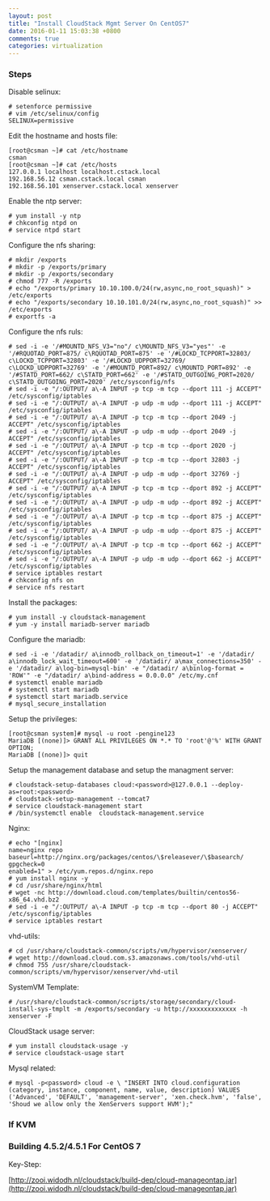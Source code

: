 ```yaml
---
layout: post
title: "Install CloudStack Mgmt Server On CentOS7"
date: 2016-01-11 15:03:38 +0800
comments: true
categories: virtualization
---
```

### Steps
Disable selinux:    

```
# setenforce permissive
# vim /etc/selinux/config 
SELINUX=permissive
```

Edit the hostname and hosts file:    

```
[root@csman ~]# cat /etc/hostname 
csman
[root@csman ~]# cat /etc/hosts
127.0.0.1 localhost localhost.cstack.local
192.168.56.12 csman.cstack.local csman
192.168.56.101 xenserver.cstack.local xenserver
```

Enable the ntp server:    

```
# yum install -y ntp
# chkconfig ntpd on
# service ntpd start
```
Configure the nfs sharing:    

```
# mkdir /exports
# mkdir -p /exports/primary
# mkdir -p /exports/secondary
# chmod 777 -R /exports
# echo "/exports/primary 10.10.100.0/24(rw,async,no_root_squash)" > /etc/exports
# echo "/exports/secondary 10.10.101.0/24(rw,async,no_root_squash)" >> /etc/exports
# exportfs -a
```

Configure the nfs ruls:    

```
# sed -i -e '/#MOUNTD_NFS_V3="no"/ c\MOUNTD_NFS_V3="yes"' -e '/#RQUOTAD_PORT=875/ c\RQUOTAD_PORT=875' -e '/#LOCKD_TCPPORT=32803/ c\LOCKD_TCPPORT=32803' -e '/#LOCKD_UDPPORT=32769/ c\LOCKD_UDPPORT=32769' -e '/#MOUNTD_PORT=892/ c\MOUNTD_PORT=892' -e '/#STATD_PORT=662/ c\STATD_PORT=662' -e '/#STATD_OUTGOING_PORT=2020/ c\STATD_OUTGOING_PORT=2020' /etc/sysconfig/nfs
# sed -i -e "/:OUTPUT/ a\-A INPUT -p tcp -m tcp --dport 111 -j ACCEPT" /etc/sysconfig/iptables
# sed -i -e "/:OUTPUT/ a\-A INPUT -p udp -m udp --dport 111 -j ACCEPT" /etc/sysconfig/iptables
# sed -i -e "/:OUTPUT/ a\-A INPUT -p tcp -m tcp --dport 2049 -j ACCEPT" /etc/sysconfig/iptables
# sed -i -e "/:OUTPUT/ a\-A INPUT -p udp -m udp --dport 2049 -j ACCEPT" /etc/sysconfig/iptables
# sed -i -e "/:OUTPUT/ a\-A INPUT -p tcp -m tcp --dport 2020 -j ACCEPT" /etc/sysconfig/iptables
# sed -i -e "/:OUTPUT/ a\-A INPUT -p tcp -m tcp --dport 32803 -j ACCEPT" /etc/sysconfig/iptables
# sed -i -e "/:OUTPUT/ a\-A INPUT -p udp -m udp --dport 32769 -j ACCEPT" /etc/sysconfig/iptables
# sed -i -e "/:OUTPUT/ a\-A INPUT -p tcp -m tcp --dport 892 -j ACCEPT" /etc/sysconfig/iptables
# sed -i -e "/:OUTPUT/ a\-A INPUT -p udp -m udp --dport 892 -j ACCEPT" /etc/sysconfig/iptables
# sed -i -e "/:OUTPUT/ a\-A INPUT -p tcp -m tcp --dport 875 -j ACCEPT" /etc/sysconfig/iptables
# sed -i -e "/:OUTPUT/ a\-A INPUT -p udp -m udp --dport 875 -j ACCEPT" /etc/sysconfig/iptables
# sed -i -e "/:OUTPUT/ a\-A INPUT -p tcp -m tcp --dport 662 -j ACCEPT" /etc/sysconfig/iptables
# sed -i -e "/:OUTPUT/ a\-A INPUT -p udp -m udp --dport 662 -j ACCEPT" /etc/sysconfig/iptables
# service iptables restart
# chkconfig nfs on
# service nfs restart
```

Install the packages:    

```
# yum install -y cloudstack-management
# yum -y install mariadb-server mariadb
```

Configure the mariadb:    

```
# sed -i -e '/datadir/ a\innodb_rollback_on_timeout=1' -e '/datadir/ a\innodb_lock_wait_timeout=600' -e '/datadir/ a\max_connections=350' -e '/datadir/ a\log-bin=mysql-bin' -e "/datadir/ a\binlog-format = 'ROW'" -e "/datadir/ a\bind-address = 0.0.0.0" /etc/my.cnf
# systemctl enable mariadb
# systemctl start mariadb
# systemctl start mariadb.service
# mysql_secure_installation
```

Setup the privileges:    

```
[root@csman system]# mysql -u root -pengine123
MariaDB [(none)]> GRANT ALL PRIVILEGES ON *.* TO 'root'@'%' WITH GRANT OPTION;
MariaDB [(none)]> quit
```

Setup the management database and setup the managment server:    

```
# cloudstack-setup-databases cloud:<password>@127.0.0.1 --deploy-as=root:<password>
# cloudstack-setup-management --tomcat7
# service cloudstack-management start
# /bin/systemctl enable  cloudstack-management.service
```

Nginx:    

```
# echo "[nginx]
name=nginx repo
baseurl=http://nginx.org/packages/centos/\$releasever/\$basearch/
gpgcheck=0
enabled=1" > /etc/yum.repos.d/nginx.repo
# yum install nginx -y
# cd /usr/share/nginx/html
# wget -nc http://download.cloud.com/templates/builtin/centos56-x86_64.vhd.bz2
# sed -i -e "/:OUTPUT/ a\-A INPUT -p tcp -m tcp --dport 80 -j ACCEPT" /etc/sysconfig/iptables
# service iptables restart
```

vhd-utils:    

```
# cd /usr/share/cloudstack-common/scripts/vm/hypervisor/xenserver/
# wget http://download.cloud.com.s3.amazonaws.com/tools/vhd-util
# chmod 755 /usr/share/cloudstack-common/scripts/vm/hypervisor/xenserver/vhd-util
```

SystemVM Template:    

```
# /usr/share/cloudstack-common/scripts/storage/secondary/cloud-install-sys-tmplt -m /exports/secondary -u http://xxxxxxxxxxxxx -h xenserver -F
```

CloudStack usage server:    

```
# yum install cloudstack-usage -y
# service cloudstack-usage start
```
Mysql related:    

```
# mysql -p<password> cloud -e \ "INSERT INTO cloud.configuration (category, instance, component, name, value, description) VALUES ('Advanced', 'DEFAULT', 'management-server', 'xen.check.hvm', 'false', 'Shoud we allow only the XenServers support HVM');"

```
### If KVM



### Building 4.5.2/4.5.1 For CentOS 7
Key-Step:    

[http://zooi.widodh.nl/cloudstack/build-dep/cloud-manageontap.jar](http://zooi.widodh.nl/cloudstack/build-dep/cloud-manageontap.jar)    



